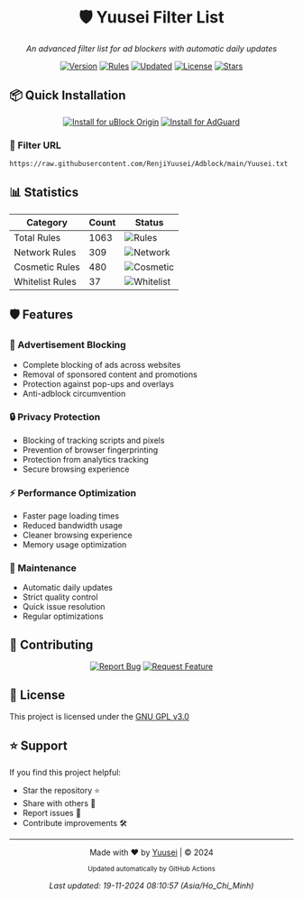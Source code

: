 <div align="center">

# 🛡️ Yuusei Filter List

_An advanced filter list for ad blockers with automatic daily updates_

[![Version](https://img.shields.io/endpoint?url=https://raw.githubusercontent.com/RenjiYuusei/Adblock/main/.github/badges/version.json)](https://github.com/RenjiYuusei/Adblock/main/Yuusei.txt)
[![Rules](https://img.shields.io/endpoint?url=https://raw.githubusercontent.com/RenjiYuusei/Adblock/main/.github/badges/rules.json)](https://raw.githubusercontent.com/RenjiYuusei/Adblock/main/Yuusei.txt)
[![Updated](https://img.shields.io/endpoint?url=https://raw.githubusercontent.com/RenjiYuusei/Adblock/main/.github/badges/updated.json)](https://github.com/RenjiYuusei/Adblock/commits/main)
[![License](https://img.shields.io/badge/license-GPL--3.0-orange?style=flat-square)](LICENSE)
[![Stars](https://img.shields.io/github/stars/RenjiYuusei/Adblock?style=flat-square&color=yellow)](https://github.com/RenjiYuusei/Adblock/stargazers)

</div>

## 📦 Quick Installation

<div align="center">

[![Install for uBlock Origin](https://img.shields.io/endpoint?url=https://raw.githubusercontent.com/RenjiYuusei/Adblock/main/.github/badges/ublock.json)](https://raw.githubusercontent.com/RenjiYuusei/Adblock/main/Yuusei.txt)
[![Install for AdGuard](https://img.shields.io/endpoint?url=https://raw.githubusercontent.com/RenjiYuusei/Adblock/main/.github/badges/adguard.json)](https://subscribe.adblockplus.org/?location=https://raw.githubusercontent.com/RenjiYuusei/Adblock/main/Yuusei.txt)

</div>

### 🔗 Filter URL
```
https://raw.githubusercontent.com/RenjiYuusei/Adblock/main/Yuusei.txt
```

## 📊 Statistics

<div align="center">

| Category | Count | Status |
|----------|--------|---------|
| Total Rules | 1063 | ![Rules](https://img.shields.io/endpoint?url=https://raw.githubusercontent.com/RenjiYuusei/Adblock/main/.github/badges/rules.json) |
| Network Rules | 309 | ![Network](https://img.shields.io/endpoint?url=https://raw.githubusercontent.com/RenjiYuusei/Adblock/main/.github/badges/network_rules.json) |
| Cosmetic Rules | 480 | ![Cosmetic](https://img.shields.io/endpoint?url=https://raw.githubusercontent.com/RenjiYuusei/Adblock/main/.github/badges/cosmetic_rules.json) |
| Whitelist Rules | 37 | ![Whitelist](https://img.shields.io/endpoint?url=https://raw.githubusercontent.com/RenjiYuusei/Adblock/main/.github/badges/whitelist_rules.json) |

</div>

## 🛡️ Features

### 🚫 Advertisement Blocking
- Complete blocking of ads across websites
- Removal of sponsored content and promotions
- Protection against pop-ups and overlays
- Anti-adblock circumvention

### 🔒 Privacy Protection
- Blocking of tracking scripts and pixels
- Prevention of browser fingerprinting
- Protection from analytics tracking
- Secure browsing experience

### ⚡ Performance Optimization
- Faster page loading times
- Reduced bandwidth usage
- Cleaner browsing experience
- Memory usage optimization

### 🔄 Maintenance
- Automatic daily updates
- Strict quality control
- Quick issue resolution
- Regular optimizations

## 🤝 Contributing

<div align="center">

[![Report Bug](https://img.shields.io/badge/Report%20Bug-Submit%20Issue-red?style=for-the-badge)](https://github.com/RenjiYuusei/Adblock/issues/new?assignees=&labels=bug&template=bug_report.md)
[![Request Feature](https://img.shields.io/badge/Request%20Feature-Submit%20Idea-blue?style=for-the-badge)](https://github.com/RenjiYuusei/Adblock/issues/new?assignees=&labels=enhancement&template=feature_request.md)

</div>

## 📜 License

This project is licensed under the [GNU GPL v3.0](LICENSE)

## ⭐ Support

If you find this project helpful:
- Star the repository ⭐
- Share with others 🔄
- Report issues 🐛
- Contribute improvements 🛠️

---

<div align="center">

Made with ❤️ by [Yuusei](https://github.com/RenjiYuusei/Adblock) | © 2024

<sub>Updated automatically by GitHub Actions</sub>

_Last updated: 19-11-2024 08:10:57 (Asia/Ho_Chi_Minh)_

</div>
